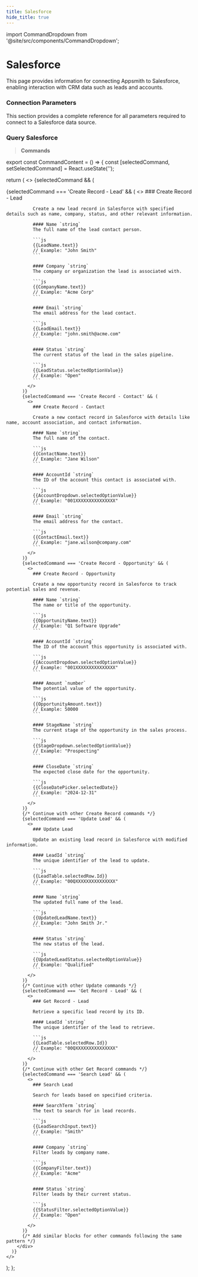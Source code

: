 ```yaml
---
title: Salesforce
hide_title: true
---
```


import CommandDropdown from '@site/src/components/CommandDropdown';

<div className="tag-wrapper">
  <h1>Salesforce</h1>
</div>

This page provides information for connecting Appsmith to Salesforce, enabling interaction with CRM data such as leads and accounts.

<ZoomImage src="/img/salesforce-appsmith.png" alt="" caption="" />

### Connection Parameters
This section provides a complete reference for all parameters required to connect to a Salesforce data source.

### Query Salesforce

> **Commands**

<CommandContent />

export const CommandContent = () => {
  const [selectedCommand, setSelectedCommand] = React.useState('');
  
  return (
    <>
      <CommandDropdown onSelect={setSelectedCommand} />
      {selectedCommand && (
        <div>
          {selectedCommand === 'Create Record - Lead' && (
            <>
              ### Create Record - Lead
              
              Create a new lead record in Salesforce with specified details such as name, company, status, and other relevant information.
              
              #### Name `string`
              The full name of the lead contact person.
              
              ```js
              {{LeadName.text}}
              // Example: "John Smith"
              ```
              
              #### Company `string`
              The company or organization the lead is associated with.
              
              ```js
              {{CompanyName.text}}
              // Example: "Acme Corp"
              ```
              
              #### Email `string`
              The email address for the lead contact.
              
              ```js
              {{LeadEmail.text}}
              // Example: "john.smith@acme.com"
              ```
              
              #### Status `string`
              The current status of the lead in the sales pipeline.
              
              ```js
              {{LeadStatus.selectedOptionValue}}
              // Example: "Open"
              ```
            </>
          )}
          {selectedCommand === 'Create Record - Contact' && (
            <>
              ### Create Record - Contact
              
              Create a new contact record in Salesforce with details like name, account association, and contact information.
              
              #### Name `string`
              The full name of the contact.
              
              ```js
              {{ContactName.text}}
              // Example: "Jane Wilson"
              ```
              
              #### AccountId `string`
              The ID of the account this contact is associated with.
              
              ```js
              {{AccountDropdown.selectedOptionValue}}
              // Example: "001XXXXXXXXXXXXXXX"
              ```
              
              #### Email `string`
              The email address for the contact.
              
              ```js
              {{ContactEmail.text}}
              // Example: "jane.wilson@company.com"
              ```
            </>
          )}
          {selectedCommand === 'Create Record - Opportunity' && (
            <>
              ### Create Record - Opportunity
              
              Create a new opportunity record in Salesforce to track potential sales and revenue.
              
              #### Name `string`
              The name or title of the opportunity.
              
              ```js
              {{OpportunityName.text}}
              // Example: "Q1 Software Upgrade"
              ```
              
              #### AccountId `string`
              The ID of the account this opportunity is associated with.
              
              ```js
              {{AccountDropdown.selectedOptionValue}}
              // Example: "001XXXXXXXXXXXXXXX"
              ```
              
              #### Amount `number`
              The potential value of the opportunity.
              
              ```js
              {{OpportunityAmount.text}}
              // Example: 50000
              ```
              
              #### StageName `string`
              The current stage of the opportunity in the sales process.
              
              ```js
              {{StageDropdown.selectedOptionValue}}
              // Example: "Prospecting"
              ```
              
              #### CloseDate `string`
              The expected close date for the opportunity.
              
              ```js
              {{CloseDatePicker.selectedDate}}
              // Example: "2024-12-31"
              ```
            </>
          )}
          {/* Continue with other Create Record commands */}
          {selectedCommand === 'Update Lead' && (
            <>
              ### Update Lead
              
              Update an existing lead record in Salesforce with modified information.
              
              #### LeadId `string`
              The unique identifier of the lead to update.
              
              ```js
              {{LeadTable.selectedRow.Id}}
              // Example: "00QXXXXXXXXXXXXXXX"
              ```
              
              #### Name `string`
              The updated full name of the lead.
              
              ```js
              {{UpdatedLeadName.text}}
              // Example: "John Smith Jr."
              ```
              
              #### Status `string`
              The new status of the lead.
              
              ```js
              {{UpdatedLeadStatus.selectedOptionValue}}
              // Example: "Qualified"
              ```
            </>
          )}
          {/* Continue with other Update commands */}
          {selectedCommand === 'Get Record - Lead' && (
            <>
              ### Get Record - Lead
              
              Retrieve a specific lead record by its ID.
              
              #### LeadId `string`
              The unique identifier of the lead to retrieve.
              
              ```js
              {{LeadTable.selectedRow.Id}}
              // Example: "00QXXXXXXXXXXXXXXX"
              ```
            </>
          )}
          {/* Continue with other Get Record commands */}
          {selectedCommand === 'Search Lead' && (
            <>
              ### Search Lead
              
              Search for leads based on specified criteria.
              
              #### SearchTerm `string`
              The text to search for in lead records.
              
              ```js
              {{LeadSearchInput.text}}
              // Example: "Smith"
              ```
              
              #### Company `string`
              Filter leads by company name.
              
              ```js
              {{CompanyFilter.text}}
              // Example: "Acme"
              ```
              
              #### Status `string`
              Filter leads by their current status.
              
              ```js
              {{StatusFilter.selectedOptionValue}}
              // Example: "Open"
              ```
            </>
          )}
          {/* Add similar blocks for other commands following the same pattern */}
        </div>
      )}
    </>
  );
};
